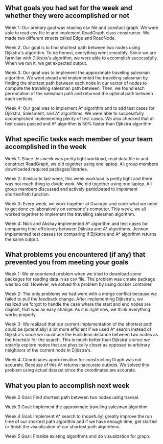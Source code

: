 ## What goals you had set for the week and whether they were accomplished or not
Week 1: Our primary goal was reading csv file and constuct graph. We were able to read csv file in and implement RoadGraph class constructor. We made two different structs called Edge and RoadNode. 

Week 2: Our goal is to find shortest path between two nodes using Dijkstra's algorithm. To be honest, everything went smoothly. Since we are farmiliar with Dijkstra's algorithm, we were able to accomplish successfully. When we run it, we get expected output.

Week 3: Our goal was to implement the approximate traveling salesman algorithm. We went ahead and implemented the travelling salesman by finding the shortest path between each node in our vector of nodes to compute the travelling salesman path between. Then, we found each permutation of the salesman path and returned the optimal path between each vertices. 

Week 4: Our goal was to implement A* algorithm and to add test cases for Djikstra, Salesment, and A* algorithms. We were able to successfully accomplished implementing plenty of test cases. We also checked that all test cases passed and A* algorithm is 50% faster than Djikstra algorithm.


## What specific tasks each member of your team accomplished in the week

Week 1: Since this week was pretty light workload, read data file in and construct RoadGraph, we did together using one laptop. All group members downloaded required packages/libraries. 

Week 2: Similiar to last week, this week workload is pretty light and there was not much thing to divide work. We did together using one laptop. All group members discussed and actively participated to implement shortestPath function. 

Week 3: Every week, we work together at Grainger and code what we need to get done collaboratively on someone's computer. This week, we all worked together to implement the travelling salesman algorithm.

Week 4: Nick and Akshay implemented A* algorithm and test cases for comparing time efficiency between Djikstra and A* algorithms. Jeewon implemented test casees for comparing if Djikstra and A* algorithm returns the same output.

## What problems you encountered (if any) that prevented you from meeting your goals

Week 1: We encountered problem when we tried to download some packages for reading data in as csv file. The problem was cmake package was too old. However, we solved this problem by using docker container. 

Week 2: The only problems we had were with a merge conflict because we failed to pull the feedback change. After implementing Dijkstra's, we realized we forgot to handle the case where the start and end nodes are disjoint, that was an easy change. As it is right now, we think everything works properly.

Week 3: We realized that our current implementation of the shortest path could be (potentially) a lot more efficient if we used A* search instead of Dijkstra's since we could use the Euclidean distance between two nodes as the heuristic for the search. This is much better than Dijkstra's since we smartly explore nodes that are physically closer as opposed to arbitrary neighbors of the current node in Dijkstra's. 

Week 4: Coordinates approximation for constructing Graph was not accurate. Because of this A* returns inaccurate outputs. We solved this problem using actual dataset since the coordinates are accurate. 

## What you plan to accomplish next week

Week 2 Goal: Find shortest path between two nodes using travsal.

Week 3 Goal: Implement the approximate traveling salesman algorithm

Week 4 Goal: Implement A* search to (hopefully) greatly improve the run time of our shortest path algorithm and if we have enough time, get started or finish the visualization of our shortest path algorithms. 

Week 5 Goal: Finalize existing algorithms and do visualization for graph. 